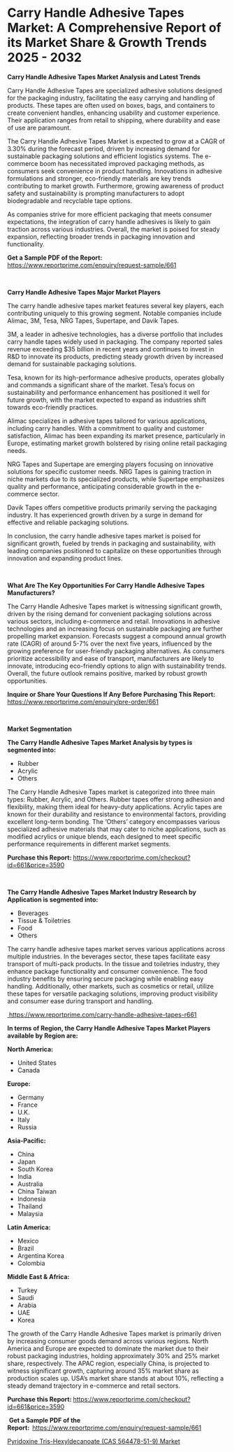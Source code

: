 <p><h1>Carry Handle Adhesive Tapes Market: A Comprehensive Report of its Market Share & Growth Trends 2025 - 2032</h1></p><p><strong>Carry Handle Adhesive Tapes Market Analysis and Latest Trends</strong></p>
<p><p>Carry Handle Adhesive Tapes are specialized adhesive solutions designed for the packaging industry, facilitating the easy carrying and handling of products. These tapes are often used on boxes, bags, and containers to create convenient handles, enhancing usability and customer experience. Their application ranges from retail to shipping, where durability and ease of use are paramount.</p><p>The Carry Handle Adhesive Tapes Market is expected to grow at a CAGR of 3.30% during the forecast period, driven by increasing demand for sustainable packaging solutions and efficient logistics systems. The e-commerce boom has necessitated improved packaging methods, as consumers seek convenience in product handling. Innovations in adhesive formulations and stronger, eco-friendly materials are key trends contributing to market growth. Furthermore, growing awareness of product safety and sustainability is prompting manufacturers to adopt biodegradable and recyclable tape options.</p><p>As companies strive for more efficient packaging that meets consumer expectations, the integration of carry handle adhesives is likely to gain traction across various industries. Overall, the market is poised for steady expansion, reflecting broader trends in packaging innovation and functionality.</p></p>
<p><strong>Get a Sample PDF of the Report:&nbsp;</strong> <a href="https://www.reportprime.com/enquiry/request-sample/661?utm_campaign=2789&utm_medium=2&utm_source=Github&utm_content=ia&utm_term=18032025&utm_id=carry-handle-adhesive-tapes">https://www.reportprime.com/enquiry/request-sample/661</a></p>
<p>&nbsp;</p>
<p><strong>Carry Handle Adhesive Tapes Major Market Players</strong></p>
<p><p>The carry handle adhesive tapes market features several key players, each contributing uniquely to this growing segment. Notable companies include Alimac, 3M, Tesa, NRG Tapes, Supertape, and Davik Tapes.</p><p>3M, a leader in adhesive technologies, has a diverse portfolio that includes carry handle tapes widely used in packaging. The company reported sales revenue exceeding $35 billion in recent years and continues to invest in R&D to innovate its products, predicting steady growth driven by increased demand for sustainable packaging solutions.</p><p>Tesa, known for its high-performance adhesive products, operates globally and commands a significant share of the market. Tesa’s focus on sustainability and performance enhancement has positioned it well for future growth, with the market expected to expand as industries shift towards eco-friendly practices.</p><p>Alimac specializes in adhesive tapes tailored for various applications, including carry handles. With a commitment to quality and customer satisfaction, Alimac has been expanding its market presence, particularly in Europe, estimating market growth bolstered by rising online retail packaging needs.</p><p>NRG Tapes and Supertape are emerging players focusing on innovative solutions for specific customer needs. NRG Tapes is gaining traction in niche markets due to its specialized products, while Supertape emphasizes quality and performance, anticipating considerable growth in the e-commerce sector.</p><p>Davik Tapes offers competitive products primarily serving the packaging industry. It has experienced growth driven by a surge in demand for effective and reliable packaging solutions.</p><p>In conclusion, the carry handle adhesive tapes market is poised for significant growth, fueled by trends in packaging and sustainability, with leading companies positioned to capitalize on these opportunities through innovation and expanding product lines.</p></p>
<p>&nbsp;</p>
<p><strong>What Are The Key Opportunities For Carry Handle Adhesive Tapes Manufacturers?</strong></p>
<p><p>The Carry Handle Adhesive Tapes market is witnessing significant growth, driven by the rising demand for convenient packaging solutions across various sectors, including e-commerce and retail. Innovations in adhesive technologies and an increasing focus on sustainable packaging are further propelling market expansion. Forecasts suggest a compound annual growth rate (CAGR) of around 5-7% over the next five years, influenced by the growing preference for user-friendly packaging alternatives. As consumers prioritize accessibility and ease of transport, manufacturers are likely to innovate, introducing eco-friendly options to align with sustainability trends. Overall, the future outlook remains positive, marked by robust growth opportunities.</p></p>
<p><strong>Inquire or Share Your Questions If Any Before Purchasing This Report:</strong> <a href="https://www.reportprime.com/enquiry/pre-order/661?utm_campaign=2789&utm_medium=2&utm_source=Github&utm_content=ia&utm_term=18032025&utm_id=carry-handle-adhesive-tapes">https://www.reportprime.com/enquiry/pre-order/661</a></p>
<p>&nbsp;</p>
<p><strong>Market Segmentation</strong></p>
<p><strong>The Carry Handle Adhesive Tapes Market Analysis by types is segmented into:</strong></p>
<p><ul><li>Rubber</li><li>Acrylic</li><li>Others</li></ul></p>
<p><p>The Carry Handle Adhesive Tapes market is categorized into three main types: Rubber, Acrylic, and Others. Rubber tapes offer strong adhesion and flexibility, making them ideal for heavy-duty applications. Acrylic tapes are known for their durability and resistance to environmental factors, providing excellent long-term bonding. The ‘Others’ category encompasses various specialized adhesive materials that may cater to niche applications, such as modified acrylics or unique blends, each designed to meet specific performance requirements in different market segments.</p></p>
<p><strong>Purchase this Report:&nbsp;</strong><a href="https://www.reportprime.com/checkout?id=661&price=3590&utm_campaign=2789&utm_medium=2&utm_source=Github&utm_content=ia&utm_term=18032025&utm_id=carry-handle-adhesive-tapes">https://www.reportprime.com/checkout?id=661&price=3590</a></p>
<p>&nbsp;</p>
<p><strong>The Carry Handle Adhesive Tapes Market Industry Research by Application is segmented into:</strong></p>
<p><ul><li>Beverages</li><li>Tissue & Toiletries</li><li>Food</li><li>Others</li></ul></p>
<p><p>The carry handle adhesive tapes market serves various applications across multiple industries. In the beverages sector, these tapes facilitate easy transport of multi-pack products. In the tissue and toiletries industry, they enhance package functionality and consumer convenience. The food industry benefits by ensuring secure packaging while enabling easy handling. Additionally, other markets, such as cosmetics or retail, utilize these tapes for versatile packaging solutions, improving product visibility and consumer ease during transport and handling.</p></p>
<p><a href="https://www.reportprime.com/carry-handle-adhesive-tapes-r661?utm_campaign=2789&utm_medium=2&utm_source=Github&utm_content=ia&utm_term=18032025&utm_id=carry-handle-adhesive-tapes">&nbsp;https://www.reportprime.com/carry-handle-adhesive-tapes-r661</a></p>
<p><strong>In terms of Region, the Carry Handle Adhesive Tapes Market Players available by Region are:</strong></p>
<p>
    <p> <strong> North America: </strong>
        <ul>
            <li>United States</li>
            <li>Canada</li>
        </ul>
        </p> 
    <p> <strong> Europe: </strong>
        <ul>
            <li>Germany</li>
            <li>France</li>
            <li>U.K.</li>
            <li>Italy</li>
            <li>Russia</li>
        </ul>
        </p> 
    <p> <strong> Asia-Pacific: </strong>
        <ul>
            <li>China</li>
            <li>Japan</li>
            <li>South Korea</li>
            <li>India</li>
            <li>Australia</li>
            <li>China Taiwan</li>
            <li>Indonesia</li>
            <li>Thailand</li>
            <li>Malaysia</li>
        </ul>
        </p> 
    <p> <strong> Latin America: </strong>
        <ul>
            <li>Mexico</li>
            <li>Brazil</li>
            <li>Argentina Korea</li>
            <li>Colombia</li>
        </ul>
        </p> 
    <p> <strong> Middle East & Africa: </strong>
        <ul>
            <li>Turkey</li>
            <li>Saudi</li>
            <li>Arabia</li>
            <li>UAE</li>
            <li>Korea</li>
        </ul>
    </p>
    </p>
<p><p>The growth of the Carry Handle Adhesive Tapes market is primarily driven by increasing consumer goods demand across various regions. North America and Europe are expected to dominate the market due to their robust packaging industries, holding approximately 30% and 25% market share, respectively. The APAC region, especially China, is projected to witness significant growth, capturing around 35% market share as production scales up. USA’s market share stands at about 10%, reflecting a steady demand trajectory in e-commerce and retail sectors.</p></p>
<p><strong>Purchase this Report: </strong><a href="https://www.reportprime.com/checkout?id=661&price=3590&utm_campaign=2789&utm_medium=2&utm_source=Github&utm_content=ia&utm_term=18032025&utm_id=carry-handle-adhesive-tapes">https://www.reportprime.com/checkout?id=661&price=3590</a></p>
<p>&nbsp;<strong>Get a Sample PDF of the Report:&nbsp;&nbsp;</strong><a href="https://www.reportprime.com/enquiry/request-sample/661?utm_campaign=2789&utm_medium=2&utm_source=Github&utm_content=ia&utm_term=18032025&utm_id=carry-handle-adhesive-tapes">https://www.reportprime.com/enquiry/request-sample/661</a></p>
<p><strong></strong></p>
<p><p><a href="https://github.com/ccreola81/Market-Research-Report-List-1/blob/main/pyridoxine-tris-hexyldecanoate-cas-564478-51-9-market.md?utm_campaign=2789&utm_medium=2&utm_source=Github&utm_content=ia&utm_term=18032025&utm_id=carry-handle-adhesive-tapes">Pyridoxine Tris-Hexyldecanoate (CAS 564478-51-9) Market</a></p></p>